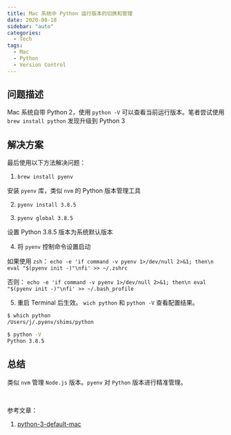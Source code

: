 ```yaml
---
title: Mac 系统中 Python 运行版本的切换和管理
date: 2020-08-18
sidebar: "auto"
categories:
  - Tech
tags:
  - Mac
  - Python
  - Version Control
---
```


## 问题描述

Mac 系统自带 Python 2，使用 `python -V` 可以查看当前运行版本。笔者尝试使用 `brew install python` 发现升级到 Python 3

## 解决方案

最后使用以下方法解决问题：

1. `brew install pyenv`

安装 `pyenv` 库，类似 `nvm` 的 Python 版本管理工具

2. `pyenv install 3.8.5`

3. `pyenv global 3.8.5`

设置 Python 3.8.5 版本为系统默认版本

4. 将 `pyenv` 控制命令设置启动

如果使用 `zsh`：
`echo -e 'if command -v pyenv 1>/dev/null 2>&1; then\n eval "$(pyenv init -)"\nfi' >> ~/.zshrc`

否则：
`echo -e 'if command -v pyenv 1>/dev/null 2>&1; then\n eval "$(pyenv init -)"\nfi' >> ~/.bash_profile`

5. 重启 Terminal 后生效。
   `wich python` 和 `python -V` 查看配置结果。

```bash
$ which python
/Users/j/.pyenv/shims/python

$ python -V
Python 3.8.5
```

## 总结

类似 `nvm` 管理 `Node.js` 版本。`pyenv` 对 `Python` 版本进行精准管理。

<br>

参考文章：

1. [python-3-default-mac](https://opensource.com/article/19/5/python-3-default-mac)
